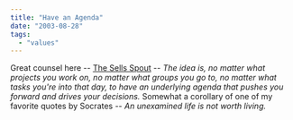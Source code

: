 ```yaml
---
title: "Have an Agenda"
date: "2003-08-28"
tags: 
  - "values"
---
```


Great counsel here -- [The Sells Spout](http://www.sellsbrothers.com/spout/#I_speak_for_the_trees "The Sells Spout") -- _The idea is, no matter what projects you work on, no matter what groups you go to, no matter what tasks you're into that day, to have an underlying agenda that pushes you forward and drives your decisions._ Somewhat a corollary of one of my favorite quotes by Socrates -- _An unexamined life is not worth living._
